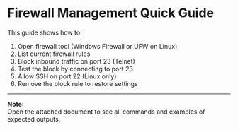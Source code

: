 # Firewall Management Quick Guide

This guide shows how to:

1. Open firewall tool (Windows Firewall or UFW on Linux)  
2. List current firewall rules  
3. Block inbound traffic on port 23 (Telnet)  
4. Test the block by connecting to port 23  
5. Allow SSH on port 22 (Linux only)  
6. Remove the block rule to restore settings  

---

**Note:**  
Open the attached document to see all commands and examples of expected outputs.
